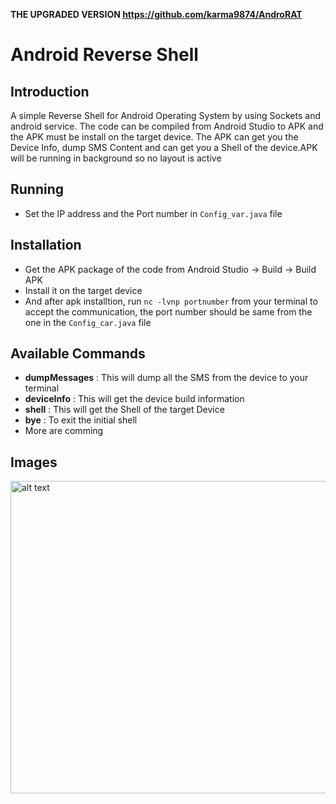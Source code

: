 
**THE UPGRADED VERSION https://github.com/karma9874/AndroRAT**

# Android Reverse Shell

## Introduction
A simple Reverse Shell for Android Operating System by using Sockets and android service. The code can be compiled from Android Studio to APK and the APK must be install on the target device. The APK can get you the Device Info, dump SMS Content and can get you a Shell of the device.APK will be running in background so no layout is active 

## Running
* Set the IP address and the Port number in `Config_var.java` file

## Installation
* Get the APK package of the code from Android Studio -> Build -> Build APK
* Install it on the target device
* And after apk installtion, run `nc -lvnp portnumber` from your terminal to accept the communication, the port number should be same from the one in the `Config_car.java` file
## Available Commands 
* **dumpMessages** : This will dump all the SMS from the device to your terminal
* **deviceInfo** : This will get the device build information 
* **shell** : This will get the Shell of the target Device
* **bye** : To exit the initial shell 
* More are comming 

## Images
<img src="https://github.com/karma9874/AndroidReverseShell/blob/master/Images/shell.JPG" alt="alt text" width="850" height="500">




